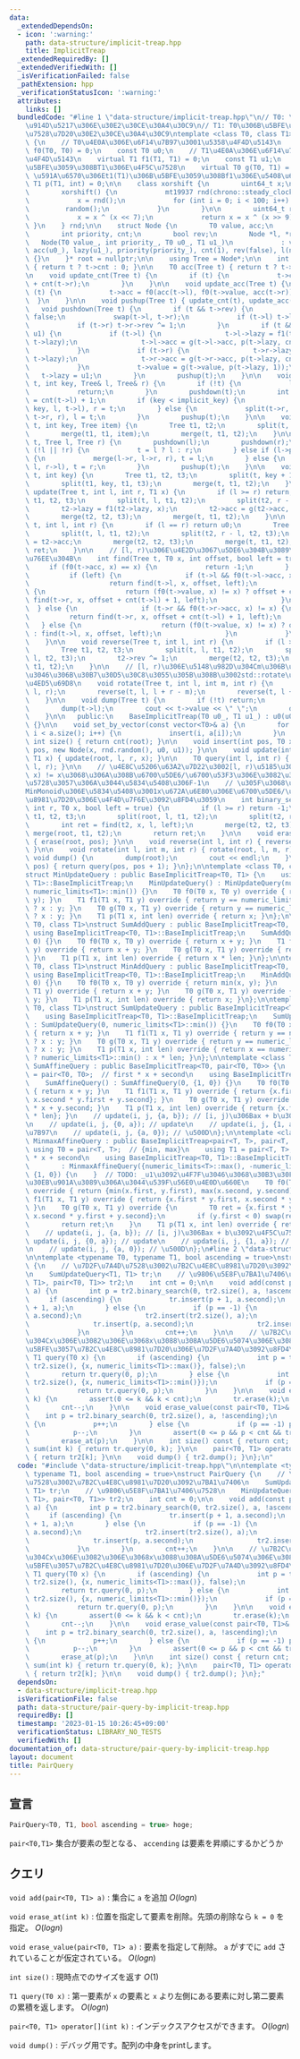 ```yaml
---
data:
  _extendedDependsOn:
  - icon: ':warning:'
    path: data-structure/implicit-treap.hpp
    title: ImplicitTreap
  _extendedRequiredBy: []
  _extendedVerifiedWith: []
  _isVerificationFailed: false
  _pathExtension: hpp
  _verificationStatusIcon: ':warning:'
  attributes:
    links: []
  bundledCode: "#line 1 \"data-structure/implicit-treap.hpp\"\n// T0: \u5143\u306E\
    \u914D\u5217\u306E\u30E2\u30CE\u30A4\u30C9\n// T1: T0\u306B\u5BFE\u3059\u308B\u4F5C\
    \u7528\u7D20\u30E2\u30CE\u30A4\u30C9\ntemplate <class T0, class T1>\nclass BaseImplicitTreap\
    \ {\n    // T0\u4E0A\u306E\u6F14\u7B97\u3001\u5358\u4F4D\u5143\n    virtual T0\
    \ f0(T0, T0) = 0;\n    const T0 u0;\n    // T1\u4E0A\u306E\u6F14\u7B97\u3001\u5358\
    \u4F4D\u5143\n    virtual T1 f1(T1, T1) = 0;\n    const T1 u1;\n    // T0\u306B\
    \u5BFE\u3059\u308BT1\u306E\u4F5C\u7528\n    virtual T0 g(T0, T1) = 0;\n    //\
    \ \u591A\u6570\u306Et1(T1)\u306B\u5BFE\u3059\u308Bf1\u306E\u5408\u6210\n    virtual\
    \ T1 p(T1, int) = 0;\n\n    class xorshift {\n        uint64_t x;\n\n       public:\n\
    \        xorshift() {\n            mt19937 rnd(chrono::steady_clock::now().time_since_epoch().count());\n\
    \            x = rnd();\n            for (int i = 0; i < 100; i++) {\n       \
    \         random();\n            }\n        }\n\n        uint64_t random() {\n\
    \            x = x ^ (x << 7);\n            return x = x ^ (x >> 9);\n       \
    \ }\n    } rnd;\n\n    struct Node {\n        T0 value, acc;\n        T1 lazy;\n\
    \        int priority, cnt;\n        bool rev;\n        Node *l, *r;\n\n     \
    \   Node(T0 value_, int priority_, T0 u0_, T1 u1_)\n            : value(value_),\
    \ acc(u0_), lazy(u1_), priority(priority_), cnt(1), rev(false), l(nullptr), r(nullptr)\
    \ {}\n    }* root = nullptr;\n\n    using Tree = Node*;\n\n    int cnt(Tree t)\
    \ { return t ? t->cnt : 0; }\n\n    T0 acc(Tree t) { return t ? t->acc : u0; }\n\
    \n    void update_cnt(Tree t) {\n        if (t) {\n            t->cnt = 1 + cnt(t->l)\
    \ + cnt(t->r);\n        }\n    }\n\n    void update_acc(Tree t) {\n        if\
    \ (t) {\n            t->acc = f0(acc(t->l), f0(t->value, acc(t->r)));\n      \
    \  }\n    }\n\n    void pushup(Tree t) { update_cnt(t), update_acc(t); }\n\n \
    \   void pushdown(Tree t) {\n        if (t && t->rev) {\n            t->rev =\
    \ false;\n            swap(t->l, t->r);\n            if (t->l) t->l->rev ^= 1;\n\
    \            if (t->r) t->r->rev ^= 1;\n        }\n        if (t && t->lazy !=\
    \ u1) {\n            if (t->l) {\n                t->l->lazy = f1(t->l->lazy,\
    \ t->lazy);\n                t->l->acc = g(t->l->acc, p(t->lazy, cnt(t->l)));\n\
    \            }\n            if (t->r) {\n                t->r->lazy = f1(t->r->lazy,\
    \ t->lazy);\n                t->r->acc = g(t->r->acc, p(t->lazy, cnt(t->r)));\n\
    \            }\n            t->value = g(t->value, p(t->lazy, 1));\n         \
    \   t->lazy = u1;\n        }\n        pushup(t);\n    }\n\n    void split(Tree\
    \ t, int key, Tree& l, Tree& r) {\n        if (!t) {\n            l = r = nullptr;\n\
    \            return;\n        }\n        pushdown(t);\n        int implicit_key\
    \ = cnt(t->l) + 1;\n        if (key < implicit_key) {\n            split(t->l,\
    \ key, l, t->l), r = t;\n        } else {\n            split(t->r, key - implicit_key,\
    \ t->r, r), l = t;\n        }\n        pushup(t);\n    }\n\n    void insert(Tree&\
    \ t, int key, Tree item) {\n        Tree t1, t2;\n        split(t, key, t1, t2);\n\
    \        merge(t1, t1, item);\n        merge(t, t1, t2);\n    }\n\n    void merge(Tree&\
    \ t, Tree l, Tree r) {\n        pushdown(l);\n        pushdown(r);\n        if\
    \ (!l || !r) {\n            t = l ? l : r;\n        } else if (l->priority > r->priority)\
    \ {\n            merge(l->r, l->r, r), t = l;\n        } else {\n            merge(r->l,\
    \ l, r->l), t = r;\n        }\n        pushup(t);\n    }\n\n    void erase(Tree&\
    \ t, int key) {\n        Tree t1, t2, t3;\n        split(t, key + 1, t1, t2);\n\
    \        split(t1, key, t1, t3);\n        merge(t, t1, t2);\n    }\n\n    void\
    \ update(Tree t, int l, int r, T1 x) {\n        if (l >= r) return;\n        Tree\
    \ t1, t2, t3;\n        split(t, l, t1, t2);\n        split(t2, r - l, t2, t3);\n\
    \        t2->lazy = f1(t2->lazy, x);\n        t2->acc = g(t2->acc, p(x, cnt(t2)));\n\
    \        merge(t2, t2, t3);\n        merge(t, t1, t2);\n    }\n\n    T0 query(Tree\
    \ t, int l, int r) {\n        if (l == r) return u0;\n        Tree t1, t2, t3;\n\
    \        split(t, l, t1, t2);\n        split(t2, r - l, t2, t3);\n        T0 ret\
    \ = t2->acc;\n        merge(t2, t2, t3);\n        merge(t, t1, t2);\n        return\
    \ ret;\n    }\n\n    // [l, r)\u306E\u4E2D\u3067\u5DE6\u304B\u3089\u4F55\u756A\
    \u76EE\u304B\n    int find(Tree t, T0 x, int offset, bool left = true) {\n   \
    \     if (f0(t->acc, x) == x) {\n            return -1;\n        } else {\n  \
    \          if (left) {\n                if (t->l && f0(t->l->acc, x) != x) {\n\
    \                    return find(t->l, x, offset, left);\n                } else\
    \ {\n                    return (f0(t->value, x) != x) ? offset + cnt(t->l) :\
    \ find(t->r, x, offset + cnt(t->l) + 1, left);\n                }\n          \
    \  } else {\n                if (t->r && f0(t->r->acc, x) != x) {\n          \
    \          return find(t->r, x, offset + cnt(t->l) + 1, left);\n             \
    \   } else {\n                    return (f0(t->value, x) != x) ? offset + cnt(t->l)\
    \ : find(t->l, x, offset, left);\n                }\n            }\n        }\n\
    \    }\n\n    void reverse(Tree t, int l, int r) {\n        if (l > r) return;\n\
    \        Tree t1, t2, t3;\n        split(t, l, t1, t2);\n        split(t2, r -\
    \ l, t2, t3);\n        t2->rev ^= 1;\n        merge(t2, t2, t3);\n        merge(t,\
    \ t1, t2);\n    }\n\n    // [l, r)\u306E\u5148\u982D\u304Cm\u306B\u306A\u308B\u3088\
    \u3046\u306B\u30B7\u30D5\u30C8\u3055\u305B\u308B\u3002std::rotate\u3068\u540C\u3058\
    \u4ED5\u69D8\n    void rotate(Tree t, int l, int m, int r) {\n        reverse(t,\
    \ l, r);\n        reverse(t, l, l + r - m);\n        reverse(t, l + r - m, r);\n\
    \    }\n\n    void dump(Tree t) {\n        if (!t) return;\n        pushdown(t);\n\
    \        dump(t->l);\n        cout << t->value << \" \";\n        dump(t->r);\n\
    \    }\n\n   public:\n    BaseImplicitTreap(T0 u0_, T1 u1_) : u0(u0_), u1(u1_)\
    \ {}\n\n    void set_by_vector(const vector<T0>& a) {\n        for (int i = 0;\
    \ i < a.size(); i++) {\n            insert(i, a[i]);\n        }\n    }\n\n   \
    \ int size() { return cnt(root); }\n\n    void insert(int pos, T0 x) { insert(root,\
    \ pos, new Node(x, rnd.random(), u0, u1)); }\n\n    void update(int l, int r,\
    \ T1 x) { update(root, l, r, x); }\n\n    T0 query(int l, int r) { return query(root,\
    \ l, r); }\n\n    // \u4E8C\u5206\u63A2\u7D22\u3002[l, r)\u5185\u306Ek\u3067f0(tr[k],\
    \ x) != x\u3068\u306A\u308B\u6700\u5DE6/\u6700\u53F3\u306E\u3082\u306E\u3002\u5B58\
    \u5728\u3057\u306A\u3044\u5834\u5408\u306F-1\n    // \u305F\u3068\u3048\u3070\
    MinMonoid\u306E\u5834\u5408\u3001x\u672A\u6E80\u306E\u6700\u5DE6/\u6700\u53F3\u306E\
    \u8981\u7D20\u306E\u4F4D\u7F6E\u3092\u8FD4\u3059\n    int binary_search(int l,\
    \ int r, T0 x, bool left = true) {\n        if (l >= r) return -1;\n        Tree\
    \ t1, t2, t3;\n        split(root, l, t1, t2);\n        split(t2, r - l, t2, t3);\n\
    \        int ret = find(t2, x, l, left);\n        merge(t2, t2, t3);\n       \
    \ merge(root, t1, t2);\n        return ret;\n    }\n\n    void erase(int pos)\
    \ { erase(root, pos); }\n\n    void reverse(int l, int r) { reverse(root, l, r);\
    \ }\n\n    void rotate(int l, int m, int r) { rotate(root, l, m, r); }\n\n   \
    \ void dump() {\n        dump(root);\n        cout << endl;\n    }\n\n    T0 operator[](int\
    \ pos) { return query(pos, pos + 1); }\n};\n\ntemplate <class T0, class T1>\n\
    struct MinUpdateQuery : public BaseImplicitTreap<T0, T1> {\n    using BaseImplicitTreap<T0,\
    \ T1>::BaseImplicitTreap;\n    MinUpdateQuery() : MinUpdateQuery(numeric_limits<T0>::max(),\
    \ numeric_limits<T1>::min()) {}\n    T0 f0(T0 x, T0 y) override { return min(x,\
    \ y); }\n    T1 f1(T1 x, T1 y) override { return y == numeric_limits<T1>::min()\
    \ ? x : y; }\n    T0 g(T0 x, T1 y) override { return y == numeric_limits<T1>::min()\
    \ ? x : y; }\n    T1 p(T1 x, int len) override { return x; }\n};\n\ntemplate <class\
    \ T0, class T1>\nstruct SumAddQuery : public BaseImplicitTreap<T0, T1> {\n   \
    \ using BaseImplicitTreap<T0, T1>::BaseImplicitTreap;\n    SumAddQuery() : SumAddQuery(0,\
    \ 0) {}\n    T0 f0(T0 x, T0 y) override { return x + y; }\n    T1 f1(T1 x, T1\
    \ y) override { return x + y; }\n    T0 g(T0 x, T1 y) override { return x + y;\
    \ }\n    T1 p(T1 x, int len) override { return x * len; }\n};\n\ntemplate <class\
    \ T0, class T1>\nstruct MinAddQuery : public BaseImplicitTreap<T0, T1> {\n   \
    \ using BaseImplicitTreap<T0, T1>::BaseImplicitTreap;\n    MinAddQuery() : MinAddQuery(numeric_limits<T0>::max(),\
    \ 0) {}\n    T0 f0(T0 x, T0 y) override { return min(x, y); }\n    T1 f1(T1 x,\
    \ T1 y) override { return x + y; }\n    T0 g(T0 x, T1 y) override { return x +\
    \ y; }\n    T1 p(T1 x, int len) override { return x; }\n};\n\ntemplate <class\
    \ T0, class T1>\nstruct SumUpdateQuery : public BaseImplicitTreap<T0, T1> {\n\
    \    using BaseImplicitTreap<T0, T1>::BaseImplicitTreap;\n    SumUpdateQuery()\
    \ : SumUpdateQuery(0, numeric_limits<T1>::min()) {}\n    T0 f0(T0 x, T0 y) override\
    \ { return x + y; }\n    T1 f1(T1 x, T1 y) override { return y == numeric_limits<T1>::min()\
    \ ? x : y; }\n    T0 g(T0 x, T1 y) override { return y == numeric_limits<T1>::min()\
    \ ? x : y; }\n    T1 p(T1 x, int len) override { return x == numeric_limits<T1>::min()\
    \ ? numeric_limits<T1>::min() : x * len; }\n};\n\ntemplate <class T0>\nstruct\
    \ SumAffineQuery : public BaseImplicitTreap<T0, pair<T0, T0>> {\n    using T1\
    \ = pair<T0, T0>;  // first * x + second\n    using BaseImplicitTreap<T0, T1>::BaseImplicitTreap;\n\
    \    SumAffineQuery() : SumAffineQuery(0, {1, 0}) {}\n    T0 f0(T0 x, T0 y) override\
    \ { return x + y; }\n    T1 f1(T1 x, T1 y) override { return {x.first * y.first,\
    \ x.second * y.first + y.second}; }\n    T0 g(T0 x, T1 y) override { return y.first\
    \ * x + y.second; }\n    T1 p(T1 x, int len) override { return {x.first, x.second\
    \ * len}; }\n    // update(i, j, {a, b}); // [i, j)\u306Bax + b\u3092\u4F5C\u7528\
    \n    // update(i, j, {0, a}); // update\n    // update(i, j, {1, a}); // \u52A0\
    \u7B97\n    // update(i, j, {a, 0}); // \u500D\n};\n\ntemplate <class T>\nstruct\
    \ MinmaxAffineQuery : public BaseImplicitTreap<pair<T, T>, pair<T, T>> {\n   \
    \ using T0 = pair<T, T>;  // {min, max}\n    using T1 = pair<T, T>;  // first\
    \ * x + second\n    using BaseImplicitTreap<T0, T1>::BaseImplicitTreap;\n    MinmaxAffineQuery()\n\
    \        : MinmaxAffineQuery({numeric_limits<T>::max(), -numeric_limits<T>::max()},\
    \ {1, 0}) {\n    }  // TODO: _u1\u3092\u4F7F\u3046\u3068\u30B3\u30F3\u30D1\u30A4\
    \u30EB\u901A\u3089\u306A\u3044\u539F\u56E0\u4E0D\u660E\n    T0 f0(T0 x, T0 y)\
    \ override { return {min(x.first, y.first), max(x.second, y.second)}; }\n    T1\
    \ f1(T1 x, T1 y) override { return {x.first * y.first, x.second * y.first + y.second};\
    \ }\n    T0 g(T0 x, T1 y) override {\n        T0 ret = {x.first * y.first + y.second,\
    \ x.second * y.first + y.second};\n        if (y.first < 0) swap(ret.first, ret.second);\n\
    \        return ret;\n    }\n    T1 p(T1 x, int len) override { return x; }\n\
    \    // update(i, j, {a, b}); // [i, j)\u306Bax + b\u3092\u4F5C\u7528\n    //\
    \ update(i, j, {0, a}); // update\n    // update(i, j, {1, a}); // \u52A0\u7B97\
    \n    // update(i, j, {a, 0}); // \u500D\n};\n#line 2 \"data-structure/pair-query-by-implicit-treap.hpp\"\
    \n\ntemplate <typename T0, typename T1, bool ascending = true>\nstruct PairQuery\
    \ {\n    // \u7D2F\u7A4D\u7528\u3002\u7B2C\u4E8C\u8981\u7D20\u3092\u7BA1\u7406\
    \n    SumUpdateQuery<T1, T1> tr;\n    // \u9806\u5E8F\u7BA1\u7406\u7528\n    MinUpdateQuery<pair<T0,\
    \ T1>, pair<T0, T1>> tr2;\n    int cnt = 0;\n\n    void add(const pair<T0, T1>&\
    \ a) {\n        int p = tr2.binary_search(0, tr2.size(), a, !ascending);\n   \
    \     if (ascending) {\n            tr.insert(p + 1, a.second);\n            tr2.insert(p\
    \ + 1, a);\n        } else {\n            if (p == -1) {\n                tr.insert(tr.size(),\
    \ a.second);\n                tr2.insert(tr2.size(), a);\n            } else {\n\
    \                tr.insert(p, a.second);\n                tr2.insert(p, a);\n\
    \            }\n        }\n        cnt++;\n    }\n\n    // \u7B2C\u4E00\u8981\u7D20\
    \u304Cx\u306E\u3082\u306E\u3068x\u3088\u308A\u5DE6\u5074\u306E\u3082\u306E\u306B\
    \u5BFE\u3057\u7B2C\u4E8C\u8981\u7D20\u306E\u7D2F\u7A4D\u3092\u8FD4\u3059\n   \
    \ T1 query(T0 x) {\n        if (ascending) {\n            int p = tr2.binary_search(0,\
    \ tr2.size(), {x, numeric_limits<T1>::max()}, false);\n            p++;\n    \
    \        return tr.query(0, p);\n        } else {\n            int p = tr2.binary_search(0,\
    \ tr2.size(), {x, numeric_limits<T1>::min()});\n            if (p == -1) p = cnt;\n\
    \            return tr.query(0, p);\n        }\n    }\n\n    void erase_at(int\
    \ k) {\n        assert(0 <= k && k < cnt);\n        tr.erase(k);\n        tr2.erase(k);\n\
    \        cnt--;\n    }\n\n    void erase_value(const pair<T0, T1>& a) {\n    \
    \    int p = tr2.binary_search(0, tr2.size(), a, !ascending);\n        if (ascending)\
    \ {\n            p++;\n        } else {\n            if (p == -1) p = cnt;\n \
    \           p--;\n        }\n        assert(0 <= p && p < cnt && tr2[p] == a);\n\
    \        erase_at(p);\n    }\n\n    int size() const { return cnt; }\n\n    T1\
    \ sum(int k) { return tr.query(0, k); }\n\n    pair<T0, T1> operator[](int k)\
    \ { return tr2[k]; }\n\n    void dump() { tr2.dump(); }\n};\n"
  code: "#include \"data-structure/implicit-treap.hpp\"\n\ntemplate <typename T0,\
    \ typename T1, bool ascending = true>\nstruct PairQuery {\n    // \u7D2F\u7A4D\
    \u7528\u3002\u7B2C\u4E8C\u8981\u7D20\u3092\u7BA1\u7406\n    SumUpdateQuery<T1,\
    \ T1> tr;\n    // \u9806\u5E8F\u7BA1\u7406\u7528\n    MinUpdateQuery<pair<T0,\
    \ T1>, pair<T0, T1>> tr2;\n    int cnt = 0;\n\n    void add(const pair<T0, T1>&\
    \ a) {\n        int p = tr2.binary_search(0, tr2.size(), a, !ascending);\n   \
    \     if (ascending) {\n            tr.insert(p + 1, a.second);\n            tr2.insert(p\
    \ + 1, a);\n        } else {\n            if (p == -1) {\n                tr.insert(tr.size(),\
    \ a.second);\n                tr2.insert(tr2.size(), a);\n            } else {\n\
    \                tr.insert(p, a.second);\n                tr2.insert(p, a);\n\
    \            }\n        }\n        cnt++;\n    }\n\n    // \u7B2C\u4E00\u8981\u7D20\
    \u304Cx\u306E\u3082\u306E\u3068x\u3088\u308A\u5DE6\u5074\u306E\u3082\u306E\u306B\
    \u5BFE\u3057\u7B2C\u4E8C\u8981\u7D20\u306E\u7D2F\u7A4D\u3092\u8FD4\u3059\n   \
    \ T1 query(T0 x) {\n        if (ascending) {\n            int p = tr2.binary_search(0,\
    \ tr2.size(), {x, numeric_limits<T1>::max()}, false);\n            p++;\n    \
    \        return tr.query(0, p);\n        } else {\n            int p = tr2.binary_search(0,\
    \ tr2.size(), {x, numeric_limits<T1>::min()});\n            if (p == -1) p = cnt;\n\
    \            return tr.query(0, p);\n        }\n    }\n\n    void erase_at(int\
    \ k) {\n        assert(0 <= k && k < cnt);\n        tr.erase(k);\n        tr2.erase(k);\n\
    \        cnt--;\n    }\n\n    void erase_value(const pair<T0, T1>& a) {\n    \
    \    int p = tr2.binary_search(0, tr2.size(), a, !ascending);\n        if (ascending)\
    \ {\n            p++;\n        } else {\n            if (p == -1) p = cnt;\n \
    \           p--;\n        }\n        assert(0 <= p && p < cnt && tr2[p] == a);\n\
    \        erase_at(p);\n    }\n\n    int size() const { return cnt; }\n\n    T1\
    \ sum(int k) { return tr.query(0, k); }\n\n    pair<T0, T1> operator[](int k)\
    \ { return tr2[k]; }\n\n    void dump() { tr2.dump(); }\n};"
  dependsOn:
  - data-structure/implicit-treap.hpp
  isVerificationFile: false
  path: data-structure/pair-query-by-implicit-treap.hpp
  requiredBy: []
  timestamp: '2023-01-15 10:26:45+09:00'
  verificationStatus: LIBRARY_NO_TESTS
  verifiedWith: []
documentation_of: data-structure/pair-query-by-implicit-treap.hpp
layout: document
title: PairQuery
---
```


## 宣言

```cpp
PairQuery<T0, T1, bool ascending = true> hoge;
```

`pair<T0,T1>` 集合が要素の型となる、 `accending` は要素を昇順にするかどうか

## クエリ

`void add(pair<T0, T1> a)` : 集合に `a` を追加 $O(log n)$

`void erase_at(int k)` : 位置を指定して要素を削除。先頭の削除なら `k = 0` を指定。 $O(log n)$

`void erase_value(pair<T0, T1> a)` : 要素を指定して削除。 `a` がすでに `add` されていることが仮定されている。 $O(log n)$

`int size()` : 現時点でのサイズを返す $O(1)$

`T1 query(T0 x)` : 第一要素が `x` の要素と `x` より左側にある要素に対し第二要素の累積を返します。 $O(log n)$

`pair<T0, T1> operator[](int k)` : インデックスアクセスができます。 $O(log n)$

`void dump()` : デバッグ用です。配列の中身をprintします。
